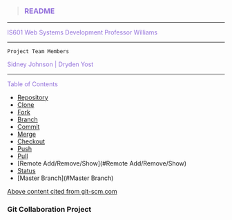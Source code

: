 > ### <font color="#9370db"> README </font>
___
  <font color="#9370db"> IS601 Web Systems Development Professor Williams </font>
  
___

 `Project Team Members`

  <font color="#9370db"> Sidney Johnson | Dryden Yost </font>

___
 <font color="#9370db"> Table of Contents </font>


* [Repository](#Repository)
* [Clone](#Clone)
* [Fork](#Fork)
* [Branch](#Branch)
* [Commit](#Commit)
* [Merge](#Merge)
* [Checkout](#Checkout)
* [Push](#Push)
* [Pull](#Pull)
* [Remote Add/Remove/Show](#Remote Add/Remove/Show)
* [Status](#Status)
* [Master Branch](#Master Branch)





[Above content cited from git-scm.com](https://git-scm.com/book/en/v2/Git-Branching-Branches-in-a-Nutshell#:~:text=A%20branch%20in%20Git%20is,branch%20pointer%20moves%20forward%20automatically.)

 
 
### Git Collaboration Project 
